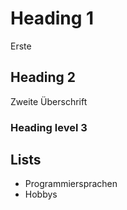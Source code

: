 # Heading 1
Erste 
## Heading 2
Zweite Überschrift
### Heading level 3 

## Lists
- Programmiersprachen
- Hobbys
